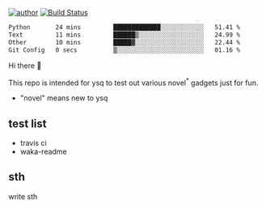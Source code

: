 [![author](https://img.shields.io/badge/author-ysq-green)](https://github.com/Yang-Shiqin)
[![Build Status](https://app.travis-ci.com/Yang-Shiqin/testall.svg?branch=main)](https://app.travis-ci.com/Yang-Shiqin/testall)

<!--START_SECTION:waka-->

```txt
Python       24 mins         █████████████░░░░░░░░░░░░   51.41 %
Text         11 mins         ██████▒░░░░░░░░░░░░░░░░░░   24.99 %
Other        10 mins         █████▓░░░░░░░░░░░░░░░░░░░   22.44 %
Git Config   0 secs          ▒░░░░░░░░░░░░░░░░░░░░░░░░   01.16 %
```

<!--END_SECTION:waka-->

Hi there 👋

This repo is intended for ysq to test out various novel<sup>*</sup> gadgets just for fun.

- "novel" means new to ysq

## test list
- travis ci
- waka-readme


## sth
write sth

